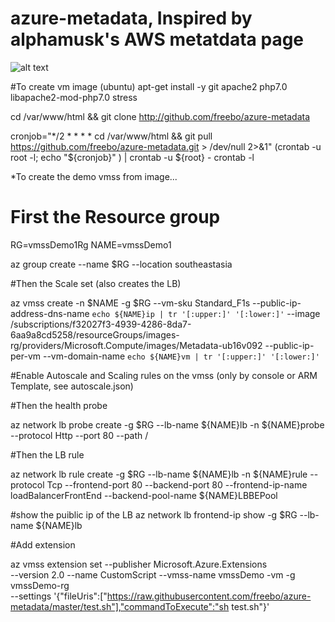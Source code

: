 # azure-metadata, Inspired by alphamusk's AWS metatdata page

![alt text](https://raw.githubusercontent.com/username/projectname/branch/path/to/img.png)

#To create vm image (ubuntu)
apt-get install -y git apache2 php7.0 libapache2-mod-php7.0 stress

cd /var/www/html && git clone http://github.com/freebo/azure-metadata

cronjob="*/2 * * * * cd /var/www/html && git pull https://github.com/freebo/azure-metadata.git > /dev/null 2>&1" (crontab -u root -l; echo "${cronjob}" ) | crontab -u ${root} - crontab -l



*To create the demo vmss from image...
# First the Resource group

RG=vmssDemo1Rg
NAME=vmssDemo1

az group create --name $RG --location southeastasia

#Then the Scale set (also creates the LB)

az vmss create -n $NAME -g $RG --vm-sku Standard_F1s --public-ip-address-dns-name `echo ${NAME}ip | tr '[:upper:]' '[:lower:]'` --image /subscriptions/f32027f3-4939-4286-8da7-6aa9a8cd5258/resourceGroups/images-rg/providers/Microsoft.Compute/images/Metadata-ub16v092 --public-ip-per-vm --vm-domain-name `echo ${NAME}vm | tr '[:upper:]' '[:lower:]'`

#Enable Autoscale and Scaling rules on the vmss (only by console or ARM Template, see autoscale.json)

#Then the health probe

az network lb probe create -g $RG --lb-name ${NAME}lb -n ${NAME}probe --protocol Http --port 80 --path /

#Then the LB rule

az network lb rule create -g $RG --lb-name ${NAME}lb -n ${NAME}rule --protocol Tcp --frontend-port 80 --backend-port 80 --frontend-ip-name loadBalancerFrontEnd --backend-pool-name ${NAME}LBBEPool

#show the puiblic ip of the LB 
az network lb frontend-ip show -g $RG --lb-name ${NAME}lb

#Add extension

az vmss extension set --publisher Microsoft.Azure.Extensions  \
       --version 2.0 --name CustomScript --vmss-name vmssDemo -vm -g vmssDemo-rg  \
       --settings '{"fileUris":["https://raw.githubusercontent.com/freebo/azure-metadata/master/test.sh"],"commandToExecute":"sh test.sh"}'
